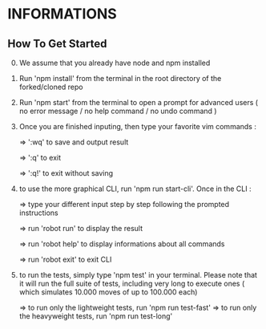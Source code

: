 # INFORMATIONS

## How To Get Started

0. We assume that you already have node and npm installed

1. Run 'npm install' from the terminal in the root directory of the forked/cloned repo

2. Run 'npm start' from the terminal to open a prompt for advanced users ( no error message / no help command / no undo command )

3. Once you are finished inputing, then type your favorite vim commands :

   => ':wq' to save and output result

   => ':q' to exit

   => ':q!' to exit without saving

4. to use the more graphical CLI, run 'npm run start-cli'. Once in the CLI :

	 => type your different input step by step following the prompted instructions

	 => run 'robot run' to display the result 

	 => run 'robot help' to display informations about all commands

	 => run 'robot exit' to exit CLI

5. to run the tests, simply type 'npm test' in your terminal. 
	 Please note that it will run the full suite of tests, including very long to execute ones ( which simulates 10.000 moves of up to 100.000 each) 

	 => to run only the lightweight tests, run 'npm run test-fast'
	 => to run only the heavyweight tests, run 'npm run test-long'
